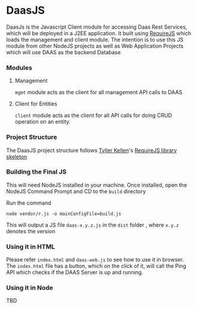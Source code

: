 # DaasJS #


DaasJs is the Javascript Client module for accessing Daas Rest Services, which will be deployed in a J2EE application. It built using [RequireJS](http://requirejs.org/) which loads the management and client module. The intention is to use this JS module from other NodeJS projects as well as Web Application Projects which will use DAAS as the backend Database

### Modules ###

1. Management

	`mgmt` module acts as the client for all management API calls to DAAS

2. Client for Entities

	`client` module acts as the client for all API calls for doing CRUD operation on an entity.

### Project Structure ###

The DaasJS project structure follows [Tyller Kellen](https://github.com/tkellen)'s [RequireJS library skeleton](https://github.com/tkellen/requirejs-library-skeleton)


### Building the Final JS ###

This will need NodeJS installed in your machine. Once installed, open the NodeJS Command Prompt and CD to the `build` directory

Run the command


    node vendor/r.js -o mainConfigFile=build.js

This will output a JS file `daas-x.y.z.js` in the `dist` folder , where `x.y.z` denotes the version

### Using it in HTML ###

Please refer `index.html` and `daas-web.js` to see how to use it in browser. The `index.html` file has a button, which on the click of it, will call the Ping API which checks if the DAAS Server is up and running.

 

### Using it in Node

TBD 